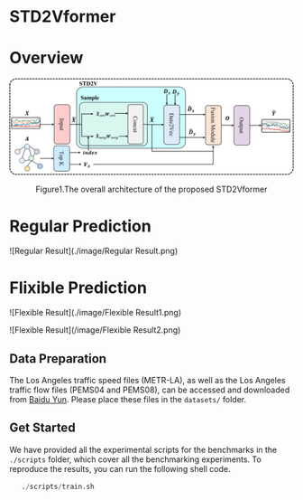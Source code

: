 # STD2Vformer



# Overview

![](./image/overview.png)	

<center><p>Figure1.The overall architecture of the proposed STD2Vformer</p></center>				



# Regular Prediction

![Regular Result](./image/Regular Result.png)

# Flixible Prediction

![Flexible Result](./image/Flexible Result1.png)

![Flexible Result](/image/Flexible Result2.png)



## Data Preparation

The Los Angeles traffic speed files (METR-LA), as well as the Los Angeles traffic flow files (PEMS04 and PEMS08), can be accessed and downloaded from [Baidu Yun](https://pan.baidu.com/s/1ShuACUFZGR0EnEkIoYSw-A?pwd=ib60). Please place these files in the `datasets/` folder.



## Get Started

We have provided all the experimental scripts for the benchmarks in the `./scripts` folder, which cover all the benchmarking experiments. To reproduce the results, you can run the following shell code.

```python
   ./scripts/train.sh
```



